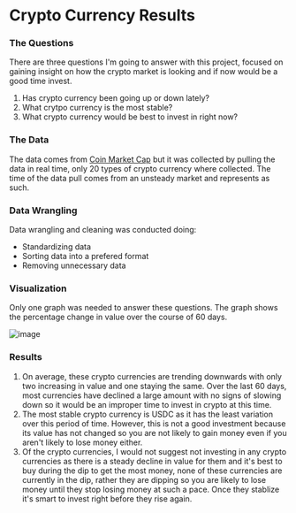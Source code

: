 # Crypto Currency Results

### The Questions

There are three questions I'm going to answer with this project, focused on gaining insight on how the crypto market is looking and if now would be a good time invest.

1. Has crypto currency been going up or down lately?
2. What crytpo currency is the most stable?
3. What crypto currency would be best to invest in right now?

### The Data
The data comes from [Coin Market Cap](https://coinmarketcap.com/) but it was collected by pulling the data in real time, only 20 types of crypto currency where collected. The time of the data pull comes from an unsteady market and represents as such.

### Data Wrangling
Data wrangling and cleaning was conducted doing:
- Standardizing data
- Sorting data into a prefered format
- Removing unnecessary data

### Visualization
Only one graph was needed to answer these questions. The graph shows the percentage change in value over the course of 60 days.

![image](https://github.com/user-attachments/assets/5dd18c12-248f-4702-9b08-d0bad7e6d488)

### Results

1. On average, these crypto currencies are trending downwards with only two increasing in value and one staying the same. Over the last 60 days, most currencies have declined a large amount with no signs of slowing down so it would be an improper time to invest in crypto at this time.
2. The most stable crypto currency is USDC as it has the least variation over this period of time. However, this is not a good investment because its value has not changed so you are not likely to gain money even if you aren't likely to lose money either.
3. Of the crypto currencies, I would not suggest not investing in any crypto currencies as there is a steady decline in value for them and it's best to buy during the dip to get the most money, none of these currencies are currently in the dip, rather they are dipping so you are likely to lose money until they stop losing money at such a pace. Once they stablize it's smart to invest right before they rise again.
